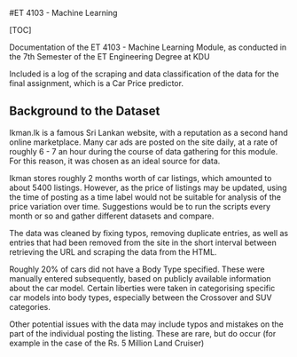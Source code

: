 #ET 4103 - Machine Learning

[TOC]

Documentation of the ET 4103 - Machine Learning Module, as conducted in the 7th Semester of the ET Engineering Degree at KDU

Included is a log of the scraping and data classification of the data for the final assignment, which is a Car Price predictor.

## Background to the Dataset

Ikman.lk is a famous Sri Lankan website, with a reputation as a second hand online marketplace. Many car ads are posted on the site daily, at a rate of roughly 6 - 7 an hour during the course of data gathering for this module. For this reason, it was chosen as an ideal source for data. 

Ikman stores roughly 2 months worth of car listings, which amounted to about 5400 listings. However, as the price of listings may be updated, using the time of posting as a time label would not be suitable for analysis of the price variation over time. Suggestions would be to run the scripts every month or so and gather different datasets and compare. 

The data was cleaned by fixing typos, removing duplicate entries, as well as entries that had been removed from the site in the short interval between retrieving the URL and scraping the data from the HTML. 

Roughly 20% of cars did not have a Body Type specified. These were manually entered subsequently, based on publicly available information about the car model. Certain liberties were taken in categorising specific car models into body types, especially between the Crossover and SUV categories. 

Other potential issues with the data may include typos and mistakes on the part of the individual posting the listing. These are rare, but do occur (for example in the case of the Rs. 5 Million Land Cruiser)
